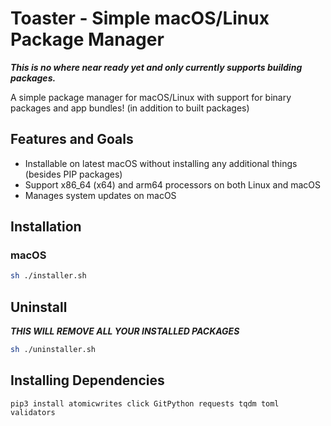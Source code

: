 # Toaster - Simple macOS/Linux Package Manager

***This is no where near ready yet and only currently supports building packages.***

A simple package manager for macOS/Linux with support for binary packages and app bundles! (in addition to built packages)

## Features and Goals

- Installable on latest macOS without installing any additional things (besides PIP packages)
- Support x86_64 (x64) and arm64 processors on both Linux and macOS
- Manages system updates on macOS

## Installation

### macOS

```bash
sh ./installer.sh
```

## Uninstall

***THIS WILL REMOVE ALL YOUR INSTALLED PACKAGES***

```bash
sh ./uninstaller.sh
```

## Installing Dependencies

`pip3 install atomicwrites click GitPython requests tqdm toml validators`
